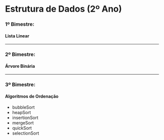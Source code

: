 # Estrutura de Dados (2º Ano) 

### 1º Bimestre:
#### Lista Linear

-----

### 2º Bimestre:
#### Árvore Binária

-----

### 3º Bimestre:
#### Algoritmos de Ordenação
* bubbleSort
* heapSort
* insertionSort
* mergeSort
* quickSort
* selectionSort

